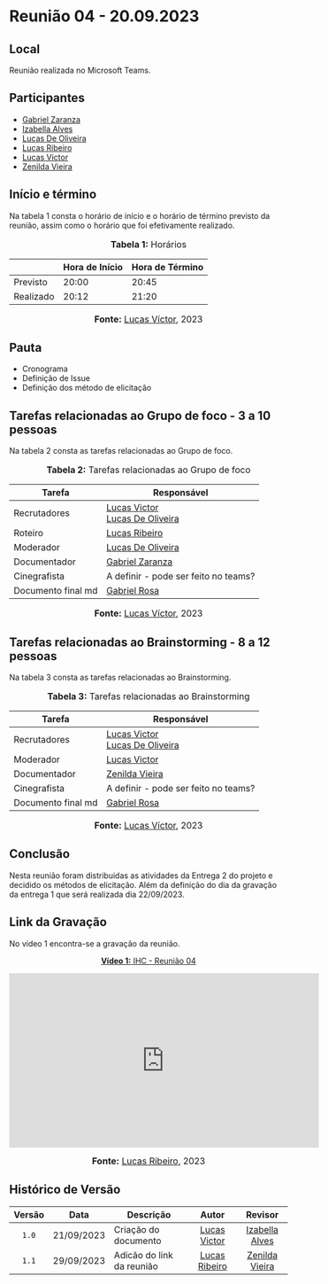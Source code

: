 # Reunião 04 - 20.09.2023

## Local

Reunião realizada no Microsoft Teams.

## Participantes


* [Gabriel Zaranza](https://github.com/GZaranza)
* [Izabella Alves](https://github.com/izabellaalves)
* [Lucas De Oliveira](https://github.com/LucasOliveiraDiasMarquesFerreira)
* [Lucas Ribeiro](https://github.com/lucassouzs)
* [Lucas Victor](https://github.com/Lucas13032003)
* [Zenilda Vieira](https://github.com/zenildavieira)
  
## Início e término

Na tabela 1 consta o horário de início e o horário de término previsto da reunião, assim como o horário que foi efetivamente realizado.

<div align="center">
<font size="3"><p style="text-align: center"><b>Tabela 1:</b> Horários</p></font>

<table>
    <thead>
        <tr>
            <th></th>
            <th>Hora de Início</th>
            <th>Hora de Término</th>
        </tr>
    </thead>
    <tbody>
        <tr>
            <td>Previsto</td>
            <td>20:00</td>
            <td>20:45</td>
        </tr>
        <tr>
            <td>Realizado</td>
            <td>20:12</td>
            <td>21:20</td>
        </tr>
    </tbody>
</table>

<font size="3"><p style="text-align: center"><b>Fonte:</b> <a href="https://github.com/lucas13032003">Lucas Víctor</a>, 2023</p></font>
</div>

## Pauta

* Cronograma
* Definição de Issue
* Definição dos método de elicitação  

## Tarefas relacionadas ao Grupo de foco - 3 a 10 pessoas

Na tabela 2 consta as tarefas relacionadas ao Grupo de foco.

<div align="center">
<font size="3"><p style="text-align: center"><b>Tabela 2:</b> Tarefas relacionadas ao Grupo de foco</p></font>

<table>
    <thead>
        <tr>
            <th>Tarefa</th>
            <th>Responsável</th>
        </tr>
    </thead>
    <tbody>
        <tr>
            <td>Recrutadores</td>
            <td>
                <a href="https://github.com/Lucas13032003">Lucas Victor</a><br>
                <a href="https://github.com/LucasOliveiraDiasMarquesFerreira">Lucas De Oliveira</a>
            </td>
        </tr>
        <tr>
            <td>Roteiro</td>
            <td>
                <a href="https://github.com/lucassouzs">Lucas Ribeiro</a>
            </td>
        </tr>
        <tr>
            <td>Moderador</td>
            <td>
                <a href="https://github.com/LucasOliveiraDiasMarquesFerreira">Lucas De Oliveira</a>
            </td>
        </tr>
        <tr>
            <td>Documentador</td>
            <td>
                <a href="https://github.com/GZaranza">Gabriel Zaranza</a>
            </td>
        </tr>
        <tr>
            <td>Cinegrafista</td>
            <td>A definir - pode ser feito no teams?</td>
        </tr>
        <tr>
            <td>Documento final md</td>
            <td>
                <a href="https://github.com/gabrielrosa09">Gabriel Rosa</a>
            </td>
        </tr>
    </tbody>
</table>

<font size="3"><p style="text-align: center"><b>Fonte:</b> <a href="https://github.com/lucas13032003">Lucas Víctor</a>, 2023</p></font>
</div>

## Tarefas relacionadas ao Brainstorming - 8 a 12 pessoas

Na tabela 3 consta as tarefas relacionadas ao Brainstorming.

<div align="center">
<font size="3"><p style="text-align: center"><b>Tabela 3:</b> Tarefas relacionadas ao Brainstorming</p></font>

<table>
    <thead>
        <tr>
            <th>Tarefa</th>
            <th>Responsável</th>
        </tr>
    </thead>
    <tbody>
        <tr>
            <td>Recrutadores</td>
            <td>
                <a href="https://github.com/Lucas13032003">Lucas Victor</a><br>
                <a href="https://github.com/LucasOliveiraDiasMarquesFerreira">Lucas De Oliveira</a>
            </td>
        </tr>
        <tr>
            <td>Moderador</td>
            <td>
                <a href="https://github.com/Lucas13032003">Lucas Victor</a>
            </td>
        </tr>
        <tr>
            <td>Documentador</td>
            <td>
                <a href="https://github.com/zenildavieira">Zenilda Vieira</a>
            </td>
        </tr>
        <tr>
            <td>Cinegrafista</td>
            <td>A definir - pode ser feito no teams?</td>
        </tr>
        <tr>
            <td>Documento final md</td>
            <td>
                <a href="https://github.com/gabrielrosa09">Gabriel Rosa</a>
            </td>
        </tr>
    </tbody>
</table>

<font size="3"><p style="text-align: center"><b>Fonte:</b> <a href="https://github.com/lucas13032003">Lucas Víctor</a>, 2023</p></font>
</div>

## Conclusão

Nesta reunião foram distribuidas as atividades da Entrega 2 do projeto e decidido os métodos de elicitação. Além da definição do dia da gravação da entrega 1 que será realizada dia 22/09/2023.

## Link da Gravação

No vídeo 1 encontra-se a gravação da reunião.

<p style="text-align: center"><a href="https://youtu.be/uVTqzZWQHGg" target="blanket"><b>Vídeo 1:</b> IHC - Reunião 04</a></p>

<iframe width="560" height="315" src="https://www.youtube.com/embed/uVTqzZWQHGg" title="Apresentação 1" frameborder="0" allow="accelerometer; autoplay; clipboard-write; encrypted-media; gyroscope; picture-in-picture; web-share" allowfullscreen></iframe>

<font size="3"><p style="text-align: center"><b>Fonte:</b> <a href="https://github.com/lucassouzs">Lucas Ribeiro</a>, 2023</p></font>
</div >

## Histórico de Versão

| Versão | Data       | Descrição                 |                      Autor                       |                      Revisor                       |
| :----: | ---------- | ------------------------- | :----------------------------------------------: | :------------------------------------------------: |
| `1.0`  | 21/09/2023 | Criação do documento      | [Lucas Victor](https://github.com/Lucas13032003) | [Izabella Alves](https://github.com/izabellaalves) |
| `1.1`  | 29/09/2023 | Adicão do link da reunião |  [Lucas Ribeiro](https://github.com/lucassouzs)  | [Zenilda Vieira](https://github.com/zenildavieira) |
